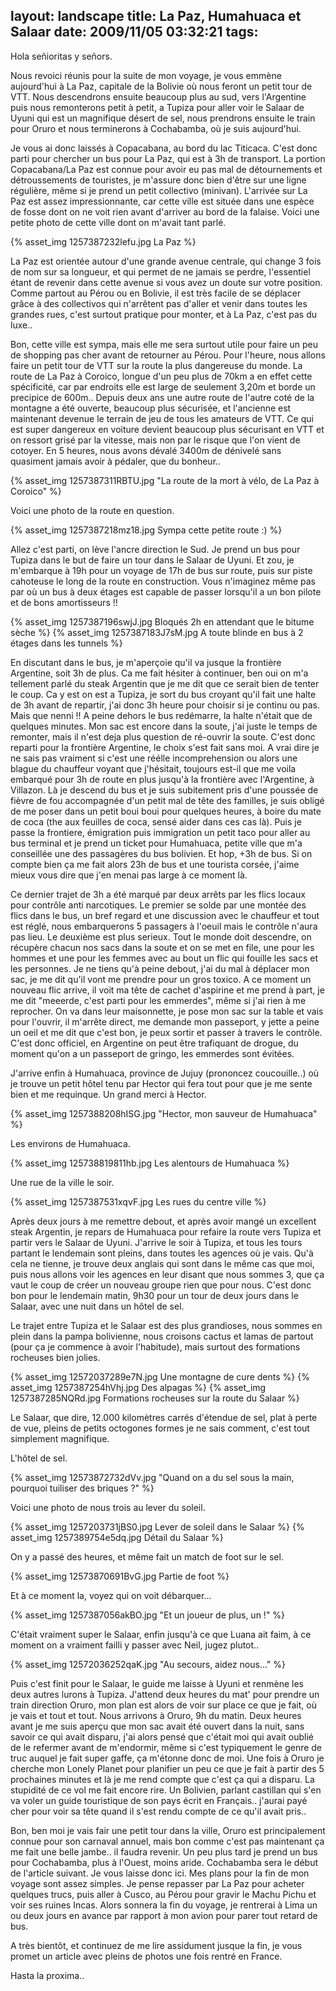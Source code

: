 layout: landscape
title: La Paz, Humahuaca et Salaar
date: 2009/11/05 03:32:21
tags:
---

Hola señioritas y señors.

Nous revoici réunis pour la suite de mon voyage, je vous emmène aujourd'hui à La Paz, capitale de la Bolivie où nous feront un petit tour de VTT. Nous descendrons ensuite beaucoup plus au sud, vers l'Argentine puis nous remonterons petit à petit, a Tupiza pour aller voir le Salaar de Uyuni qui est un magnifique désert de sel, nous prendrons ensuite le train pour Oruro et nous terminerons à Cochabamba, où je suis aujourd'hui.

Je vous ai donc laissés à Copacabana, au bord du lac Titicaca. C'est donc parti pour chercher un bus pour La Paz, qui est à 3h de transport. La portion Copacabana/La Paz est connue pour avoir eu pas mal de détournements et détroussements de touristes, je m'assure donc bien d'être sur une ligne régulière, même si je prend un petit collectivo (minivan). L'arrivée sur La Paz est assez impressionnante, car cette ville est située dans une espèce de fosse dont on ne voit rien avant d'arriver au bord de la falaise. Voici une petite photo de cette ville dont on m'avait tant parlé.

{% asset_img 1257387232lefu.jpg La Paz %}

La Paz est orientée autour d'une grande avenue centrale, qui change 3 fois de nom sur sa longueur, et qui permet de ne jamais se perdre, l'essentiel étant de revenir dans cette avenue si vous avez un doute sur votre position. Comme partout au Pérou ou en Bolivie, il est très facile de se déplacer grâce à des collectivos qui n'arrêtent pas d'aller et venir dans toutes les grandes rues, c'est surtout pratique pour monter, et à La Paz, c'est pas du luxe..

Bon, cette ville est sympa, mais elle me sera surtout utile pour faire un peu de shopping pas cher avant de retourner au Pérou. Pour l'heure, nous allons faire un petit tour de VTT sur la route la plus dangereuse du monde. La route de La Paz à Coroico, longue d'un peu plus de 70km a en effet cette spécificité, car par endroits elle est large de seulement 3,20m et borde un precipice de 600m.. Depuis deux ans une autre route de l'autre coté de la montagne a été ouverte, beaucoup plus sécurisée, et l'ancienne est maintenant devenue le terrain de jeu de tous les amateurs de VTT. Ce qui est super dangereux en voiture devient beaucoup plus sécurisant en VTT et on ressort grisé par la vitesse, mais non par le risque que l'on vient de cotoyer. En 5 heures, nous avons dévalé 3400m de dénivelé sans quasiment jamais avoir à pédaler, que du bonheur..

{% asset_img 1257387311RBTU.jpg "La route de la mort à vélo, de La Paz à Coroico" %}

Voici une photo de la route en question.

{% asset_img 1257387218mz18.jpg Sympa cette petite route :) %}

Allez c'est parti, on lève l'ancre direction le Sud. Je prend un bus pour Tupiza dans le but de faire un tour dans le Salaar de Uyuni. Et zou, je m'embarque à 19h pour un voyage de 17h de bus sur route, puis sur piste cahoteuse le long de la route en construction. Vous n'imaginez même pas par où un bus à deux étages est capable de passer lorsqu'il a un bon pilote et de bons amortisseurs !!

{% asset_img 1257387196swjJ.jpg Bloqués 2h en attendant que le bitume sèche %}
{% asset_img 1257387183J7sM.jpg A toute blinde en bus à 2 étages dans les tunnels %}

En discutant dans le bus, je m'aperçoie qu'il va jusque la frontière Argentine, soit 3h de plus. Ca me fait hésiter à continuer, ben oui on m'a tellement parlé du steak Argentin que je me dit que ce serait bien de tenter le coup. Ca y est on est a Tupiza, je sort du bus croyant qu'il fait une halte de 3h avant de repartir, j'ai donc 3h heure pour choisir si je continu ou pas. Mais que nenni !! A peine dehors le bus redémarre, la halte n'était que de quelques minutes. Mon sac est encore dans la soute, j'ai juste le temps de remonter, mais il n'est deja plus question de ré-ouvrir la soute. C'est donc reparti pour la frontière Argentine, le choix s'est fait sans moi. A vrai dire je ne sais pas vraiment si c'est une réélle incomprehension ou alors une blague du chauffeur voyant que j'hésitait, toujours est-il que me voila embarqué pour 3h de route en plus jusqu'à la frontière avec l'Argentine, à Villazon. Là je descend du bus et je suis subitement pris d'une poussée de fièvre de fou accompagnée d'un petit mal de tête des familles, je suis obligé de me poser dans un petit boui boui pour quelques heures, à boire du mate de coca (the aux feuilles de coca, sensé aider dans ces cas là). Puis je passe la frontiere, émigration puis immigration un petit taco pour aller au bus terminal et je prend un ticket pour Humahuaca, petite ville que m'a conseillée une des passagères du bus bolivien. Et hop, +3h de bus. Si on compte bien ça me fait alors 23h de bus et une tourista corsée, j'aime mieux vous dire que j'en menai pas large à ce moment là.

Ce dernier trajet de 3h a été marqué par deux arrêts par les flics locaux pour contrôle anti narcotiques. Le premier se solde par une montée des flics dans le bus, un bref regard et une discussion avec le chauffeur et tout est réglé, nous embarquerons 5 passagers à l'oeuil mais le contrôle n'aura pas lieu. Le deuxième est plus serieux. Tout le monde doit descendre, on récupère chacun nos sacs dans la soute et on se met en file, une pour les hommes et une pour les femmes avec au bout un flic qui fouille les sacs et les personnes. Je ne tiens qu'à peine debout, j'ai du mal à déplacer mon sac, je me dit qu'il vont me prendre pour un gros toxico. A ce moment un nouveau flic arrive, il voit ma tête de cachet d'aspirine et me prend à part, je me dit "meeerde, c'est parti pour les emmerdes", même si j'ai rien à me reprocher. On va dans leur maisonnette, je pose mon sac sur la table et vais pour l'ouvrir, il m'arrête direct, me demande mon passeport, y jette a peine un oeil et me dit que c'est bon, je peux sortir et passer à travers le contrôle. C'est donc officiel, en Argentine on peut être trafiquant de drogue, du moment qu'on a un passeport de gringo, les emmerdes sont évitées.

J'arrive enfin à Humahuaca, province de Jujuy (prononcez coucouille..) où je trouve un petit hôtel tenu par Hector qui fera tout pour que je me sente bien et me requinque. Un grand merci à Hector.

{% asset_img 1257388208hISG.jpg "Hector, mon sauveur de Humahuaca" %}

Les environs de Humahuaca.

{% asset_img 125738819811hb.jpg Les alentours de Humahuaca %}

Une rue de la ville le soir.

{% asset_img 1257387531xqvF.jpg Les rues du centre ville %}

Après deux jours à me remettre debout, et après avoir mangé un excellent steak Argentin, je repars de Humahuaca pour refaire la route vers Tupiza et partir vers le Salaar de Uyuni. J'arrive le soir à Tupiza, et tous les tours partant le lendemain sont pleins, dans toutes les agences où je vais. Qu'à cela ne tienne, je trouve deux anglais qui sont dans le même cas que moi, puis nous allons voir les agences en leur disant que nous sommes 3, que ça vaut le coup de créer un nouveau groupe rien que pour nous. C'est donc bon pour le lendemain matin, 9h30 pour un tour de deux jours dans le Salaar, avec une nuit dans un hôtel de sel.

Le trajet entre Tupiza et le Salaar est des plus grandioses, nous sommes en plein dans la pampa bolivienne, nous croisons cactus et lamas de partout (pour ça je commence à avoir l'habitude), mais surtout des formations rocheuses bien jolies.

{% asset_img 12572037289e7N.jpg Une montagne de cure dents %}
{% asset_img 1257387254hVhj.jpg Des alpagas %}
{% asset_img 1257387285NQRd.jpg Formations rocheuses sur la route du Salaar %}

Le Salaar, que dire, 12.000 kilomètres carrés d'étendue de sel, plat à perte de vue, pleins de petits octogones formes je ne sais comment, c'est tout simplement magnifique.

L'hôtel de sel.

{% asset_img 12573872732dVv.jpg "Quand on a du sel sous la main, pourquoi tuiliser des briques ?" %}

Voici une photo de nous trois au lever du soleil.

{% asset_img 1257203731jBS0.jpg Lever de soleil dans le Salaar %}
{% asset_img 1257389754e5dq.jpg Détail du Salaar %}

On y a passé des heures, et même fait un match de foot sur le sel.

{% asset_img 12573870691BvG.jpg Partie de foot %}

Et à ce moment la, voyez qui on voit débarquer...

{% asset_img 1257387056akBO.jpg "Et un joueur de plus, un !" %}

C'était vraiment super le Salaar, enfin jusqu'à ce que Luana ait faim, à ce moment on a vraiment failli y passer avec Neil, jugez plutot..

{% asset_img 12572036252qaK.jpg "Au secours, aidez nous..." %}

Puis c'est finit pour le Salaar, le guide me laisse à Uyuni et renmène les deux autres lurons à Tupiza. J'attend deux heures du mat' pour prendre un train direction Oruro, mon plan est alors de voir sur place ce que je fait, où je vais et tout et tout. Nous arrivons à Oruro, 9h du matin. Deux heures avant je me suis aperçu que mon sac avait été ouvert dans la nuit, sans savoir ce qui avait disparu, j'ai alors pensé que c'était moi qui avait oublié de le refermer avant de m'endormir, même si c'est typiquement le genre de truc auquel je fait super gaffe, ça m'étonne donc de moi. Une fois à Oruro je cherche mon Lonely Planet pour planifier un peu ce que je fait à partir des 5 prochaines minutes et là je me rend compte que c'est ça qui a disparu. La stupidité de ce vol me fait encore rire. Un Bolivien, parlant castillan qui s'en va voler un guide touristique de son pays écrit en Français.. j'aurai payé cher pour voir sa tête quand il s'est rendu compte de ce qu'il avait pris..

Bon, ben moi je vais fair une petit tour dans la ville, Oruro est principalement connue pour son carnaval annuel, mais bon comme c'est pas maintenant ça me fait une belle jambe.. il faudra revenir. Un peu plus tard je prend un bus pour Cochabamba, plus à l'Ouest, moins aride. Cochabamba sera le début de l'article suivant. Je vous laisse donc ici. Mes plans pour la fin de mon voyage sont assez simples. Je pense repasser par La Paz pour acheter quelques trucs, puis aller à Cusco, au Pérou pour gravir le Machu Pichu et voir ses ruines Incas. Alors sonnera la fin du voyage, je rentrerai à Lima un ou deux jours en avance par rapport à mon avion pour parer tout retard de bus.

A très bientôt, et continuez de me lire assidument jusque la fin, je vous promet un article avec pleins de photos une fois rentré en France.

Hasta la proxima..
